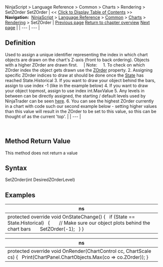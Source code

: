 ﻿
NinjaScript \> Language Reference \> Common \> Charts \> Rendering \> SetZOrder
SetZOrder
| \<\< [Click to Display Table of Contents](setzorder.md) \>\> **Navigation:**     [NinjaScript](ninjascript.md) \> [Language Reference](language_reference_wip.md) \> [Common](common.md) \> [Charts](chart.md) \> [Rendering](rendering.md) \> SetZOrder | [Previous page](rendertarget.md) [Return to chapter overview](rendering.md) [Next page](chart_zorder.md) |
| --- | --- |
## Definition
Used to assign a unique identifier representing the index in which chart objects are drawn on the chart's Z\-axis (front to back ordering). Objects with a higher ZOrder are drawn first.  
 
| Note:     1\. To check on which ZOrder index the object gets drawn use the [ZOrder](chart_zorder.md) property. 2\. Assigning specific ZOrder indices to draw at should be done once the [State](onstatechange.md) has reached State.Historical  3\. If you want to draw your object behind the bars, assign to use index \-1 (like in the example below) 4\. If you want to draw your object topmost, assign to use index int.MaxValue 5\. Any levels in between can be directly assigned, the starting / default levels used by NinjaTrader can be seen [here](chart_zorder.md). 6\. You can see the highest ZOrder currently in a chart with code such our second example below \- setting higher values than this value will result in the ZOrder to be set to this value, so this can be thought of as the current 'top'. |
| --- |

 
## Method Return Value
This method does not return a value
 
## Syntax
SetZOrder(int DesiredZOrderLevel)
 
## Examples
| ns |
| --- |
| protected override void OnStateChange() {    if (State \=\= State.Historical)    {        // Make sure our object plots behind the chart bars        SetZOrder(\-1);    } } |

| ns |
| --- |
| protected override void OnRender(ChartControl cc, ChartScale cs) {    Print(ChartPanel.ChartObjects.Max(co \=\> co.ZOrder)); } |
